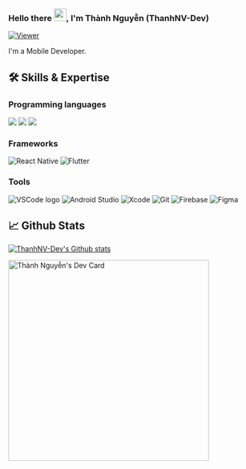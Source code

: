 ### Hello there <img src="https://media.giphy.com/media/hvRJCLFzcasrR4ia7z/giphy.gif" width="25px">, I'm Thành Nguyễn (ThanhNV-Dev)

[![Viewer](https://komarev.com/ghpvc/?username=thanhnv-dev&color=1A8FE3&style=flat)](https://github.com/thanhnv-dev)

I'm a Mobile Developer.

## 🛠️ Skills & Expertise
### Programming languages
![](https://img.shields.io/badge/Javascript-informational?style=flat&logo=javascript&logoColor=000000&color=ffdf00)
![](https://img.shields.io/badge/Typescript-informational?style=flat&logo=typescript&logoColor=white&color=2e79c7)
![](https://img.shields.io/badge/Dart-informational?style=flat&logo=dart&logoColor=white&color=0175C2)

### Frameworks
![React Native](https://img.shields.io/badge/React_Native-informational?logo=react&logoColor=61DAFB&style=flat)
![Flutter](https://img.shields.io/badge/Flutter-informational?style=flat&logo=flutter&logoColor=02569B)

### Tools
![VSCode logo](https://img.shields.io/badge/VS%20Code-informational?logo=visual-studio-code&logoColor=white&style=flat)
![Android Studio](https://img.shields.io/badge/Android_Studio-informational?style=flat&logo=androidstudio&logoColor=3ddc84&color=132e3d)
![Xcode](https://img.shields.io/badge/Xcode-informational?style=flat&logo=xcode&logoColor=white&color=176ee3)
![Git](https://img.shields.io/badge/git-informational?logo=Git&logoColor=F05032&style=flat)
![Firebase](https://img.shields.io/badge/Firebase-informational?logo=firebase&logoColor=FFCA28&style=flat)
![Figma](https://img.shields.io/badge/Figma-informational?style=flat&logo=figma&logoColor=white)

## 📈 Github Stats
<a href="https://github.com/thanhnv-dev" title="ThanhNV-Dev">
    <img src="https://github-readme-stats.vercel.app/api?username=thanhnv-dev&show_icons=true&hide_border=true" alt="ThanhNV-Dev's Github stats" />
</a>

<a href="https://app.daily.dev/thanhnv_dev"><img src="https://api.daily.dev/devcards/ee2fbf85c7a74b789076135818a63bfd.png?r=wm5" width="400" alt="Thành Nguyễn's Dev Card"/></a>
